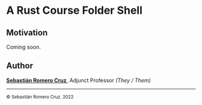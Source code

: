 # A Rust Course Folder Shell

## Motivation

Coming soon.

## Author

[**Sebastián Romero Cruz**](https://github.com/sebastianromerocruz), Adjunct Professor _(They / Them)_

---

<sub>© Sebastián Romero Cruz. 2022</sub>
